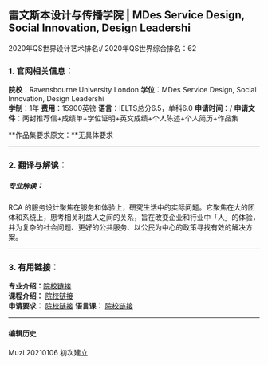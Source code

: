 ## 雷文斯本设计与传播学院 | MDes Service Design, Social Innovation, Design Leadershi

2020年QS世界设计艺术排名:/
2020年QS世界综合排名：62

### 1. 官网相关信息：

**院校**：Ravensbourne University London
**学位**：MDes Service Design, Social Innovation, Design Leadershi  
**学制**：1年
**费用**：15900英镑
**语言**：IELTS总分6.5，单科6.0
**申请时间**：/
**申请文件**：两封推荐信+成绩单+学位证明+英文成绩+个人陈述+个人简历+作品集

**作品集要求原文：**无具体要求

---

### 2. 翻译与解读：

##### 专业解读：
RCA 的服务设计聚焦在服务和体验上，研究生活中的实际问题。它聚焦在大的团体和系统上，思考相关利益人之间的关系，旨在改变企业和行业中「人」的体验，并为复杂的社会问题、更好的公共服务、以公民为中心的政策寻找有效的解决方案。


---


### 3. 有用链接：

**专业介绍：**[院校链接](https://www.ravensbourne.ac.uk/study-here/postgraduate/mdes-service-design-innovation/)  
**课程介绍：** [院校链接](https://www.ravensbourne.ac.uk/study-here/postgraduate/mdes-service-design-innovation/)  
**申请要求：** [院校链接](https://www.ravensbourne.ac.uk/study-here/international/)
**语言课：** [院校链接](https://www.ravensbourne.ac.uk/study-here/international/pre-sessional-english-language-courses/)


---


#### 编辑历史
Muzi 20210106 初次建立
